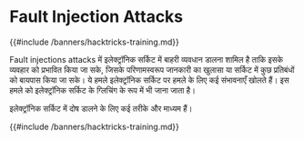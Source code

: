 # Fault Injection Attacks

{{#include /banners/hacktricks-training.md}}

Fault injections attacks में इलेक्ट्रॉनिक सर्किट में बाहरी व्यवधान डालना शामिल है ताकि इसके व्यवहार को प्रभावित किया जा सके, जिसके परिणामस्वरूप जानकारी का खुलासा या सर्किट में कुछ प्रतिबंधों को बायपास किया जा सके। ये हमले इलेक्ट्रॉनिक सर्किट पर हमले के लिए कई संभावनाएँ खोलते हैं। इस हमले को इलेक्ट्रॉनिक सर्किट के ग्लिचिंग के रूप में भी जाना जाता है।

इलेक्ट्रॉनिक सर्किट में दोष डालने के लिए कई तरीके और माध्यम हैं।

{{#include /banners/hacktricks-training.md}}
